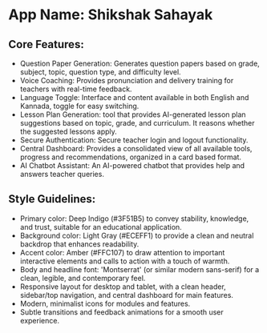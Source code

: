 # **App Name**: Shikshak Sahayak

## Core Features:

- Question Paper Generation: Generates question papers based on grade, subject, topic, question type, and difficulty level.
- Voice Coaching: Provides pronunciation and delivery training for teachers with real-time feedback.
- Language Toggle: Interface and content available in both English and Kannada, toggle for easy switching.
- Lesson Plan Generation: tool that provides AI-generated lesson plan suggestions based on topic, grade, and curriculum. It reasons whether the suggested lessons apply.
- Secure Authentication: Secure teacher login and logout functionality.
- Central Dashboard: Provides a consolidated view of all available tools, progress and recommendations, organized in a card based format.
- AI Chatbot Assistant: An AI-powered chatbot that provides help and answers teacher queries.

## Style Guidelines:

- Primary color: Deep Indigo (#3F51B5) to convey stability, knowledge, and trust, suitable for an educational application.
- Background color: Light Gray (#ECEFF1) to provide a clean and neutral backdrop that enhances readability.
- Accent color: Amber (#FFC107) to draw attention to important interactive elements and calls to action with a touch of warmth.
- Body and headline font: 'Montserrat' (or similar modern sans-serif) for a clean, legible, and contemporary feel.
- Responsive layout for desktop and tablet, with a clean header, sidebar/top navigation, and central dashboard for main features.
- Modern, minimalist icons for modules and features.
- Subtle transitions and feedback animations for a smooth user experience.